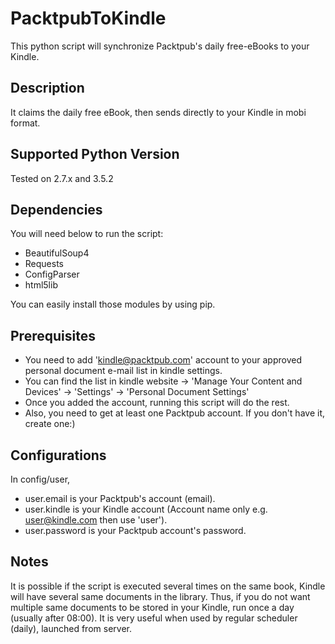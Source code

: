 # PacktpubToKindle
This python script will synchronize Packtpub's daily free-eBooks to your Kindle.

## Description
It claims the daily free eBook, then sends directly to your Kindle in mobi format.

## Supported Python Version
Tested on 2.7.x and 3.5.2

## Dependencies
You will need below to run the script:
* BeautifulSoup4
* Requests
* ConfigParser
* html5lib

You can easily install those modules by using pip.

## Prerequisites
* You need to add 'kindle@packtpub.com' account to your approved personal document e-mail list in kindle settings.
* You can find the list in kindle website -> 'Manage Your Content and Devices' -> 'Settings' -> 'Personal Document Settings'
* Once you added the account, running this script will do the rest.
* Also, you need to get at least one Packtpub account. If you don't have it, create one:)

## Configurations
In config/user,
* user.email is your Packtpub's account (email).
* user.kindle is your Kindle account (Account name only e.g. user@kindle.com then use 'user').
* user.password is your Packtpub account's password.

## Notes
It is possible if the script is executed several times on the same book, Kindle will have several same documents in the library. Thus, if you do not want multiple same documents to be stored in your Kindle, run once a day (usually after 08:00). It is very useful when used by regular scheduler (daily), launched from server.